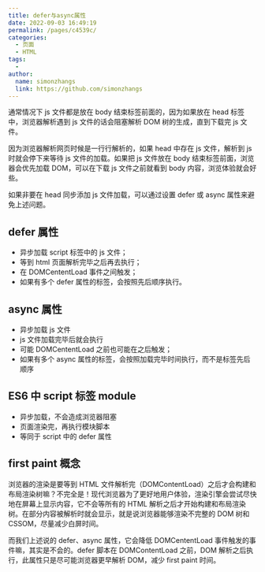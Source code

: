 ```yaml
---
title: defer与async属性
date: 2022-09-03 16:49:19
permalink: /pages/c4539c/
categories:
  - 页面
  - HTML
tags:
  -
author:
  name: simonzhangs
  link: https://github.com/simonzhangs
---
```


通常情况下 js 文件都是放在 body 结束标签前面的，因为如果放在 head 标签中，浏览器解析遇到 js 文件的话会阻塞解析 DOM 树的生成，直到下载完 js 文件。

因为浏览器解析网页时候是一行行解析的，如果 head 中存在 js 文件，解析到 js 时就会停下来等待 js 文件的加载。如果把 js 文件放在 body 结束标签前面，浏览器会优先加载 DOM，可以在下载 js 文件之前就看到 body 内容，浏览体验就会好些。

如果非要在 head 同步添加 js 文件加载，可以通过设置 defer 或 async 属性来避免上述问题。

## defer 属性

- 异步加载 script 标签中的 js 文件；
- 等到 html 页面解析完毕之后再去执行；
- 在 DOMCententLoad 事件之间触发；
- 如果有多个 defer 属性的标签，会按照先后顺序执行。

## async 属性

- 异步加载 js 文件
- js 文件加载完毕后就会执行
- 可能 DOMCententLoad 之前也可能在之后触发；
- 如果有多个 async 属性的标签，会按照加载完毕时间执行，而不是标签先后顺序

## ES6 中 script 标签 module

- 异步加载，不会造成浏览器阻塞
- 页面渲染完，再执行模块脚本
- 等同于 script 中的 defer 属性

## first paint 概念

浏览器的渲染是要等到 HTML 文件解析完（DOMContentLoad）之后才会构建和布局渲染树嘛？不完全是！现代浏览器为了更好地用户体验，渲染引擎会尝试尽快地在屏幕上显示内容，它不会等所有的 HTML 解析之后才开始构建和布局渲染树。在部分内容被解析时就会显示，就是说浏览器能够渲染不完整的 DOM 树和 CSSOM，尽量减少白屏时间。

而我们上述说的 defer、async 属性，它会降低 DOMCententLoad 事件触发的事件嘛，其实是不会的。defer 脚本在 DOMContentLoad 之前，DOM 解析之后执行，此属性只是尽可能浏览器更早解析 DOM，减少 first paint 时间。
